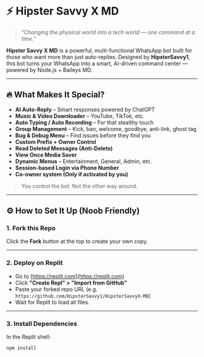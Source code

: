 # ⚡ Hipster Savvy X MD

> *“Changing the physical world into a tech world — one command at a time.”*

**Hipster Savvy X MD** is a powerful, multi-functional WhatsApp bot built for those who want more than just auto-replies. Designed by **HipsterSavvy1**, this bot turns your WhatsApp into a smart, AI-driven command center — powered by Node.js + Baileys MD.

---

## 🔥 What Makes It Special?

- **AI Auto-Reply** – Smart responses powered by ChatGPT
- **Music & Video Downloader** – YouTube, TikTok, etc.
- **Auto Typing / Auto Recording** – For that stealthy touch
- **Group Management** – Kick, ban, welcome, goodbye, anti-link, ghost tag
- **Bug & Debug Menu** – Find issues before they find you
- **Custom Prefix + Owner Control**
- **Read Deleted Messages (Anti-Delete)**
- **View Once Media Saver**
- **Dynamic Menus** – Entertainment, General, Admin, etc.
- **Session-based Login via Phone Number**
- **Co-owner system (Only if activated by you)**

> You control the bot. Not the other way around.

---

## ⚙️ How to Set It Up (Noob Friendly)

### 1. Fork this Repo

Click the **Fork** button at the top to create your own copy.

---

### 2. Deploy on Replit

- Go to [https://replit.com](https://replit.com)
- Click **"Create Repl" > "Import from GitHub"**
- Paste your forked repo URL (e.g. `https://github.com/HipsterSavvy1/HipsterSavvyX-MD`)
- Wait for Replit to load all files.

---

### 3. Install Dependencies

In the Replit shell:
```bash
npm install
